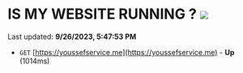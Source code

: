# IS MY WEBSITE RUNNING ? [![](https://img.shields.io/static/v1?label=Sponsor&message=%E2%9D%A4&logo=GitHub&color=%23fe8e86)](https://github.com/sponsors/<username>)

Last updated: **9/26/2023, 5:47:53 PM**

- `GET` [https://youssefservice.me](https://youssefservice.me) - **Up** (1014ms)

